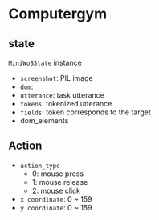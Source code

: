 # Computergym

## state
`MiniWoBState` instance
* `screenshot`: PIL image
* `dom`:
* `utterance`: task utterance
* `tokens`: tokenized utterance
* `fields`: token corresponds to the target
* dom_elements


## Action
* `action_type`
  * 0: mouse press
  * 1: mouse release
  * 2: mouse click
* `x coordinate`: 0 ~ 159
* `y coordinate`: 0 ~ 159